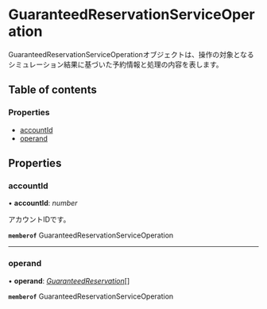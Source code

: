 # GuaranteedReservationServiceOperation


<div lang=\"ja\">GuaranteedReservationServiceOperationオブジェクトは、操作の対象となるシミュレーション結果に基づいた予約情報と処理の内容を表します。</div> 

## Table of contents

### Properties

- [accountId](guaranteedreservationserviceoperation.md#accountid)
- [operand](guaranteedreservationserviceoperation.md#operand)

## Properties

### accountId

• **accountId**: *number*

<div lang=\"ja\">アカウントIDです。</div> 

**`memberof`** GuaranteedReservationServiceOperation

___

### operand

• **operand**: [*GuaranteedReservation*](guaranteedreservation.md)[]

**`memberof`** GuaranteedReservationServiceOperation
